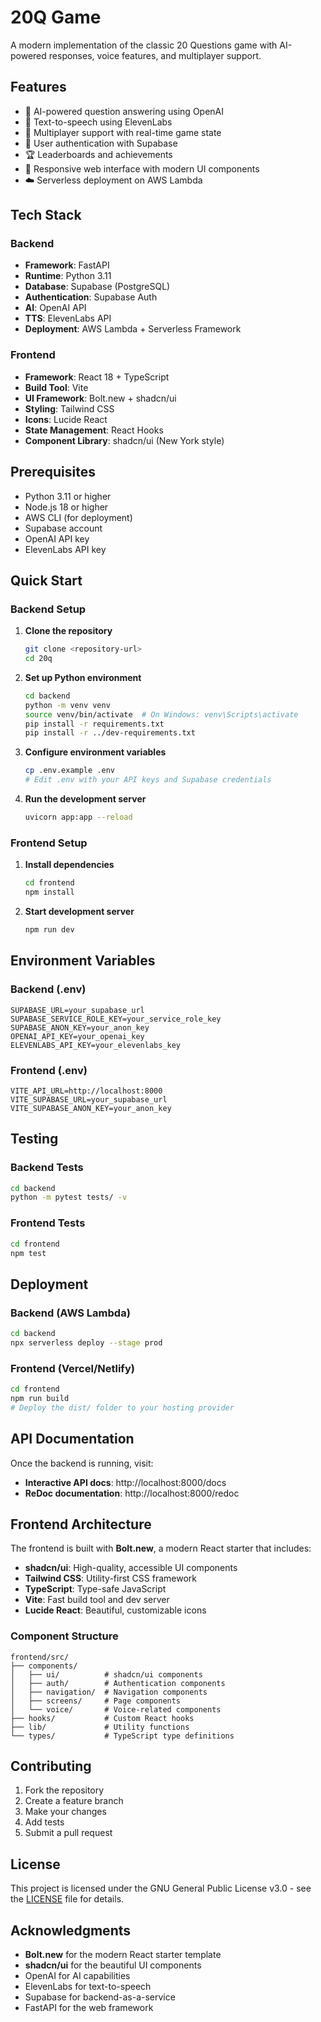 # 20Q Game

A modern implementation of the classic 20 Questions game with AI-powered responses, voice features, and multiplayer support.

## Features

- 🤖 AI-powered question answering using OpenAI
- 🎤 Text-to-speech using ElevenLabs
- 👥 Multiplayer support with real-time game state
- 🔐 User authentication with Supabase
- 🏆 Leaderboards and achievements
- 📱 Responsive web interface with modern UI components
- ☁️ Serverless deployment on AWS Lambda

## Tech Stack

### Backend
- **Framework**: FastAPI
- **Runtime**: Python 3.11
- **Database**: Supabase (PostgreSQL)
- **Authentication**: Supabase Auth
- **AI**: OpenAI API
- **TTS**: ElevenLabs API
- **Deployment**: AWS Lambda + Serverless Framework

### Frontend
- **Framework**: React 18 + TypeScript
- **Build Tool**: Vite
- **UI Framework**: Bolt.new + shadcn/ui
- **Styling**: Tailwind CSS
- **Icons**: Lucide React
- **State Management**: React Hooks
- **Component Library**: shadcn/ui (New York style)

## Prerequisites

- Python 3.11 or higher
- Node.js 18 or higher
- AWS CLI (for deployment)
- Supabase account
- OpenAI API key
- ElevenLabs API key

## Quick Start

### Backend Setup

1. **Clone the repository**
   ```bash
   git clone <repository-url>
   cd 20q
   ```

2. **Set up Python environment**
   ```bash
   cd backend
   python -m venv venv
   source venv/bin/activate  # On Windows: venv\Scripts\activate
   pip install -r requirements.txt
   pip install -r ../dev-requirements.txt
   ```

3. **Configure environment variables**
   ```bash
   cp .env.example .env
   # Edit .env with your API keys and Supabase credentials
   ```

4. **Run the development server**
   ```bash
   uvicorn app:app --reload
   ```

### Frontend Setup

1. **Install dependencies**
   ```bash
   cd frontend
   npm install
   ```

2. **Start development server**
   ```bash
   npm run dev
   ```

## Environment Variables

### Backend (.env)
```env
SUPABASE_URL=your_supabase_url
SUPABASE_SERVICE_ROLE_KEY=your_service_role_key
SUPABASE_ANON_KEY=your_anon_key
OPENAI_API_KEY=your_openai_key
ELEVENLABS_API_KEY=your_elevenlabs_key
```

### Frontend (.env)
```env
VITE_API_URL=http://localhost:8000
VITE_SUPABASE_URL=your_supabase_url
VITE_SUPABASE_ANON_KEY=your_anon_key
```

## Testing

### Backend Tests
```bash
cd backend
python -m pytest tests/ -v
```

### Frontend Tests
```bash
cd frontend
npm test
```

## Deployment

### Backend (AWS Lambda)
```bash
cd backend
npx serverless deploy --stage prod
```

### Frontend (Vercel/Netlify)
```bash
cd frontend
npm run build
# Deploy the dist/ folder to your hosting provider
```

## API Documentation

Once the backend is running, visit:
- **Interactive API docs**: http://localhost:8000/docs
- **ReDoc documentation**: http://localhost:8000/redoc

## Frontend Architecture

The frontend is built with **Bolt.new**, a modern React starter that includes:

- **shadcn/ui**: High-quality, accessible UI components
- **Tailwind CSS**: Utility-first CSS framework
- **TypeScript**: Type-safe JavaScript
- **Vite**: Fast build tool and dev server
- **Lucide React**: Beautiful, customizable icons

### Component Structure
```
frontend/src/
├── components/
│   ├── ui/          # shadcn/ui components
│   ├── auth/        # Authentication components
│   ├── navigation/  # Navigation components
│   ├── screens/     # Page components
│   └── voice/       # Voice-related components
├── hooks/           # Custom React hooks
├── lib/             # Utility functions
└── types/           # TypeScript type definitions
```

## Contributing

1. Fork the repository
2. Create a feature branch
3. Make your changes
4. Add tests
5. Submit a pull request

## License

This project is licensed under the GNU General Public License v3.0 - see the [LICENSE](LICENSE) file for details.

## Acknowledgments

- **Bolt.new** for the modern React starter template
- **shadcn/ui** for the beautiful UI components
- OpenAI for AI capabilities
- ElevenLabs for text-to-speech
- Supabase for backend-as-a-service
- FastAPI for the web framework